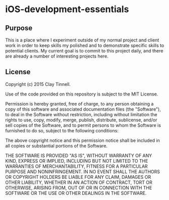 # iOS-development-essentials

## Purpose
This is a place where I experiment outside of my normal project and client work in order to keep skills my polished and to demonstrate specific skills to potential clients. My current goal is to commit to this project daily, and there are already a number of interesting projects here.

## License
Copyright (c) 2015 Clay Tinnell.

Use of the code provided on this repository is subject to the MIT License.

Permission is hereby granted, free of charge, to any person obtaining a copy of this software and associated documentation files (the "Software"), to deal in the Software without restriction, including without limitation the rights to use, copy, modify, merge, publish, distribute, sublicense, and/or sell copies of the Software, and to permit persons to whom the Software is furnished to do so, subject to the following conditions:

The above copyright notice and this permission notice shall be included in all copies or substantial portions of the Software.

THE SOFTWARE IS PROVIDED "AS IS", WITHOUT WARRANTY OF ANY KIND, EXPRESS OR IMPLIED, INCLUDING BUT NOT LIMITED TO THE WARRANTIES OF MERCHANTABILITY, FITNESS FOR A PARTICULAR PURPOSE AND NONINFRINGEMENT. IN NO EVENT SHALL THE AUTHORS OR COPYRIGHT HOLDERS BE LIABLE FOR ANY CLAIM, DAMAGES OR OTHER LIABILITY, WHETHER IN AN ACTION OF CONTRACT, TORT OR OTHERWISE, ARISING FROM, OUT OF OR IN CONNECTION WITH THE SOFTWARE OR THE USE OR OTHER DEALINGS IN THE SOFTWARE.

